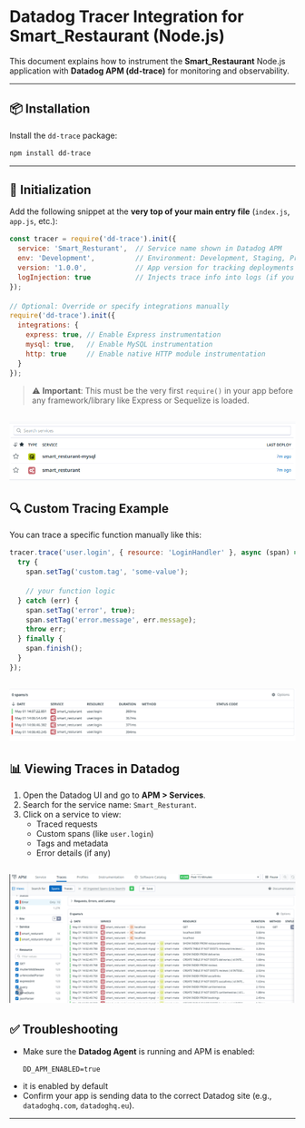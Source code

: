 # Datadog Tracer Integration for Smart_Restaurant (Node.js)

This document explains how to instrument the **Smart_Restaurant** Node.js application with **Datadog APM (dd-trace)** for monitoring and observability.

---

## 📦 Installation

Install the `dd-trace` package:

```bash
npm install dd-trace
```

---

## 🚀 Initialization

Add the following snippet at the **very top of your main entry file** (`index.js`, `app.js`, etc.):

```js
const tracer = require('dd-trace').init({
  service: 'Smart_Resturant',  // Service name shown in Datadog APM
  env: 'Development',          // Environment: Development, Staging, Production, etc.
  version: '1.0.0',            // App version for tracking deployments
  logInjection: true           // Injects trace info into logs (if you're using a logger)
});

// Optional: Override or specify integrations manually
require('dd-trace').init({
  integrations: {
    express: true, // Enable Express instrumentation
    mysql: true,   // Enable MySQL instrumentation
    http: true     // Enable native HTTP module instrumentation
  }
});
```

> ⚠️ **Important**: This must be the very first `require()` in your app before any framework/library like Express or Sequelize is loaded.

![alt text](image-1.png)
---

## 🔍 Custom Tracing Example

You can trace a specific function manually like this:

```js
tracer.trace('user.login', { resource: 'LoginHandler' }, async (span) => {
  try {
    span.setTag('custom.tag', 'some-value');

    // your function logic
  } catch (err) {
    span.setTag('error', true);
    span.setTag('error.message', err.message);
    throw err;
  } finally {
    span.finish();
  }
});
```
![alt text](image.png)
---

## 📊 Viewing Traces in Datadog

1. Open the Datadog UI and go to **APM > Services**.
2. Search for the service name: `Smart_Resturant`.
3. Click on a service to view:
   - Traced requests
   - Custom spans (like `user.login`)
   - Tags and metadata
   - Error details (if any)

![alt text](image-2.png)
---

## ✅ Troubleshooting

- Make sure the **Datadog Agent** is running and APM is enabled:
  ```
  DD_APM_ENABLED=true
  ```
- it is enabled by default
- Confirm your app is sending data to the correct Datadog site (e.g., `datadoghq.com`, `datadoghq.eu`).

---
